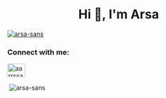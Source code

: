<h1 align="center">Hi 👋, I'm Arsa</h1>
<p align="left"> <a href="https://github.com/ryo-ma/github-profile-trophy"><img src="https://github-profile-trophy.vercel.app/?username=arsa-sans" alt="arsa-sans" /></a> </p>

<h3 align="left">Connect with me:</h3>
<p align="left">
<a href="https://instagram.com/aarrssaa._" target="blank"><img align="center" src="https://raw.githubusercontent.com/rahuldkjain/github-profile-readme-generator/master/src/images/icons/Social/instagram.svg" alt="aarrssaa._" height="30" width="40" /></a>
</p>

<p>&nbsp;<img align="center" src="https://github-readme-stats.vercel.app/api?username=arsa-sans&show_icons=true&locale=en" alt="arsa-sans" /></p>
